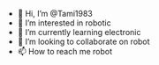 - 👋 Hi, I’m @Tami1983
- 👀 I’m interested in robotic
- 🌱 I’m currently learning electronic
- 💞️ I’m looking to collaborate on robot
- 📫 How to reach me robot

<!---
Tami1983/Tami1983 is a ✨ special ✨ repository because its `README.md` (this file) appears on your GitHub profile.
You can click the Preview link to take a look at your changes.
--->
